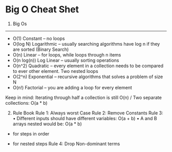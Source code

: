 Big O Cheat Shet
====
1) Big Os
----
- O(1) Constant – no loops
- O(log N) Logarithmic – usually searching algorithms have log n if they are sorted (Binary Search)
- O(n) Linear – for loops, while loops through n items
- O(n log(n)) Log Linear – usually sorting operations
- O(n^2) Quadratic – every element in a collection needs to be compared to ever other element. Two
nested loops
- O(2^n) Exponential – recursive algorithms that solves a problem of size N
- O(n!) Factorial – you are adding a loop for every element

Keep in mind: Iterating through half a collection is still O(n) / Two separate collections: O(a * b)

2) Rule Book
Rule 1: Always worst Case
Rule 2: Remove Constants
Rule 3:
• Different inputs should have different variables: O(a + b)
• A and B arrays nested would be: O(a * b)
+ for steps in order
* for nested steps
Rule 4: Drop Non-dominant terms

